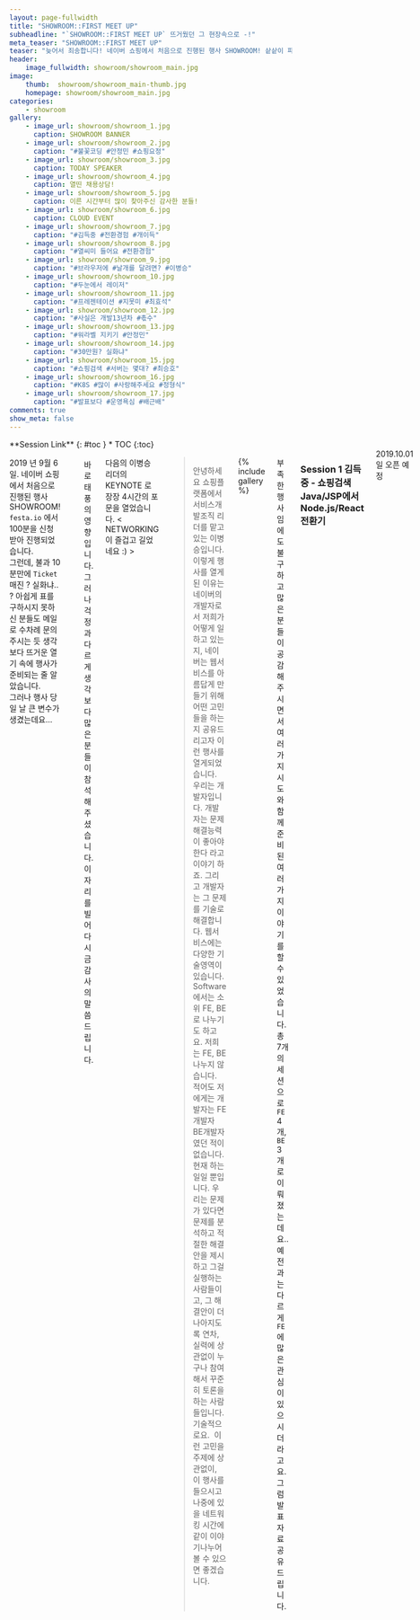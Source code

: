 ```yaml
---
layout: page-fullwidth
title: "SHOWROOM::FIRST MEET UP"
subheadline: "`SHOWROOM::FIRST MEET UP` 뜨거웠던 그 현장속으로 -!"
meta_teaser: "SHOWROOM::FIRST MEET UP"
teaser: "늦어서 죄송합니다! 네이버 쇼핑에서 처음으로 진행된 행사 SHOWROOM! 샅샅이 파헤쳐드립니다."
header:
    image_fullwidth: showroom/showroom_main.jpg
image:
    thumb:  showroom/showroom_main-thumb.jpg
    homepage: showroom/showroom_main.jpg
categories:
    - showroom
gallery:
    - image_url: showroom/showroom_1.jpg
      caption: SHOWROOM BANNER
    - image_url: showroom/showroom_2.jpg
      caption: "#불꽃코딩 #안정민 #쇼핑요정"
    - image_url: showroom/showroom_3.jpg
      caption: TODAY SPEAKER
    - image_url: showroom/showroom_4.jpg
      caption: 열띤 채용상담!
    - image_url: showroom/showroom_5.jpg
      caption: 이른 시간부터 많이 찾아주신 감사한 분들!
    - image_url: showroom/showroom_6.jpg
      caption: CLOUD EVENT
    - image_url: showroom/showroom_7.jpg
      caption: "#김득중 #전환경험 #개이득" 
    - image_url: showroom/showroom_8.jpg
      caption: "#열씨미 들어요 #전환경험"
    - image_url: showroom/showroom_9.jpg
      caption: "#브라우저에 #날개를 달려면? #이병승" 
    - image_url: showroom/showroom_10.jpg
      caption: "#두눈에서 레이저"
    - image_url: showroom/showroom_11.jpg
      caption: "#프레젠테이션 #지못미 #최효석"
    - image_url: showroom/showroom_12.jpg
      caption: "#사실은 개발13년차 #촋수" 
    - image_url: showroom/showroom_13.jpg
      caption: "#워라벨 지키기 #안정민"
    - image_url: showroom/showroom_14.jpg
      caption: "#30만원? 실화냐" 
    - image_url: showroom/showroom_15.jpg
      caption: "#쇼핑검색 #서버는 몇대? #최승호"
    - image_url: showroom/showroom_16.jpg
      caption: "#K8S #많이 #사랑해주세요 #정형식"
    - image_url: showroom/showroom_17.jpg
      caption: "#발표보다 #운영욕심 #배근배"   
comments: true
show_meta: false
---
```

<!--more-->

<div class="row">
<div class="medium-4 medium-push-8 columns" markdown="1">
<div class="panel radius" markdown="1">
**Session Link**
{: #toc }
*  TOC
{:toc}
</div>
</div><!-- /.medium-4.columns -->

<div class="medium-8 medium-pull-4 columns" markdown="1">

2019 년 9월 6일. 네이버 쇼핑에서 처음으로 진행된 행사 SHOWROOM! <br/>
`festa.io` 에서 100분을 신청 받아 진행되었습니다. <br/>
그런데, 불과 10분만에 `Ticket` 매진 ? 실화냐.. ?
아쉽게 표를 구하시지 못하신 분들도 메일로 수차례 문의 주시는 듯 생각보다 뜨거운 열기 속에 행사가 준비되는 줄 알았습니다. <br/> 
그러나 행사 당일 날 큰 변수가 생겼는데요...  <br/>

<div class="row">
    <div class="large-6  columns">
        <img src="{{ site.urlimg }}/showroom/article-1.jpg" alt="">
    </div><!-- /.medium-4.columns -->
</div>

<br/> 
바로 태풍의 영향입니다. <br/>
그러나 걱정과 다르게 생각보다 많은 분들이 참석해주셨습니다. <br/> 
이 자리를 빌어 다시금 감사의 말씀드립니다. <br/>  

다음의 이병승 리더의 KEYNOTE 로 장장 4시간의 포문을 열었습니다. < NETWORKING 이 즐겁고 길었네요 :) > 

>안녕하세요 쇼핑플랫폼에서 서비스개발조직 리더를 맡고 있는 이병승입니다.
 이렇게 행사를 열게 된 이유는 네이버의 개발자로서 저희가 어떻게 일 하고 있는지,
 네이버는 웹서비스를 아름답게 만들기 위해 어떤 고민들을 하는지 공유드리고자 이런 행사를 열게되었습니다. 
 우리는 개발자입니다.
 개발자는 문제해결능력이 좋아야한다 라고 이야기 하죠.
 그리고 개발자는 그 문제를 기술로 해결합니다.
 웹서비스에는 다양한 기술영역이 있습니다. Software 에서는 소위 FE, BE로 나누기도 하고요.
 저희는 FE, BE 나누지 않습니다.
 적어도 저에게는 개발자는 FE개발자 BE개발자였던 적이 없습니다. 현재 하는 일일 뿐입니다.
 우리는 문제가 있다면 문제를 분석하고 적절한 해결 안을 제시하고 그걸 실행하는 사람들이고,
 그 해결안이 더 나아지도록 연차, 실력에 상관없이 누구나 참여해서 꾸준히 토론을 하는 사람들입니다. 기술적으로요.
  이런 고민을 주제에 상관없이, 이 행사를 들으시고 나중에 있을 네트워킹 시간에 같이 이야기나누어볼 수 있으면 좋겠습니다.
  
{% include gallery %}

부족한 행사임에도 불구하고 많은 분들이 공감해주시면서 여러가지 시도와 함께 준비된 여러가지 이야기를 할 수 있었습니다. <br/>
총 7개의 세션으로 `FE` 4개, `BE` 3개 로 이뤄졌는데요.. <br/>
예전과는 다르게 `FE` 에 많은 관심이 있으시더라고요. 그럼 발표 자료 공유드립니다. 

### <span class="label_shopping">Session 1</span> 김득중 - 쇼핑검색 Java/JSP에서 Node.js/React 전환기
<div>
    2019.10.01 일 오픈 예정 
</div>

### <span class="label_shopping">Session 2</span> 이병승 - 브라우저 날개를 달자
<div>
    <iframe src="//www.slideshare.net/slideshow/embed_code/key/CJScKvvl88IhDF" width="595" height="485" frameborder="0" marginwidth="0" marginheight="0" scrolling="no" style="border:1px solid #CCC; border-width:1px; margin-bottom:5px; max-width: 100%;" allowfullscreen> </iframe> <div style="margin-bottom:5px"> <strong> <a href="//www.slideshare.net/ShoppingNAVER/ss-177572010" title="브라우저에 날개를 달자" target="_blank">브라우저에 날개를 달자</a> </strong> from <strong><a href="https://www.slideshare.net/ShoppingNAVER" target="_blank">NAVER SHOPPING</a></strong> </div>
</div>

### <span class="label_shopping">Session 3</span> 안정민 - UI 모듈화로 워라밸 지키기 
<div>
    <iframe src="//www.slideshare.net/slideshow/embed_code/key/sgy1BDpEXgcuQl" width="595" height="485" frameborder="0" marginwidth="0" marginheight="0" scrolling="no" style="border:1px solid #CCC; border-width:1px; margin-bottom:5px; max-width: 100%;" allowfullscreen> </iframe> <div style="margin-bottom:5px"> <strong> <a href="//www.slideshare.net/ShoppingNAVER/ui-177578078" title="UI 모듈화로 워라밸 지키기" target="_blank">UI 모듈화로 워라밸 지키기</a> </strong> from <strong><a href="https://www.slideshare.net/ShoppingNAVER" target="_blank">NAVER SHOPPING</a></strong> </div>
</div>

### <span class="label_shopping">Session 4</span> 최효석 - React Hooks 마법. 그리고 깔끔한 사용기
<div>
    <iframe src="//www.slideshare.net/slideshow/embed_code/key/Bn0gYtOKzDutp7" width="595" height="485" frameborder="0" marginwidth="0" marginheight="0" scrolling="no" style="border:1px solid #CCC; border-width:1px; margin-bottom:5px; max-width: 100%;" allowfullscreen> </iframe> <div style="margin-bottom:5px"> <strong> <a href="//www.slideshare.net/ShoppingNAVER/react-hooks-177289990" title="React Hooks 마법. 그리고 깔끔한 사용기" target="_blank">React Hooks 마법. 그리고 깔끔한 사용기</a> </strong> from <strong><a href="https://www.slideshare.net/ShoppingNAVER" target="_blank">NAVER SHOPPING</a></strong> </div>
</div>

### <span class="label_shopping">Session 5</span> 배근배 - block()은 신중하게
<div>
    <iframe src="//www.slideshare.net/slideshow/embed_code/key/qqWQwO6D2LIMHC" width="595" height="485" frameborder="0" marginwidth="0" marginheight="0" scrolling="no" style="border:1px solid #CCC; border-width:1px; margin-bottom:5px; max-width: 100%;" allowfullscreen> </iframe> <div style="margin-bottom:5px"> <strong> <a href="//www.slideshare.net/ShoppingNAVER/block-177289398" title=".block() 은 신중하게" target="_blank">.block() 은 신중하게</a> </strong> from <strong><a href="https://www.slideshare.net/ShoppingNAVER" target="_blank">NAVER SHOPPING</a></strong> </div>
</div>

### <span class="label_shopping">Session 6</span> 최승호 - IaC를 어쭙잖게 맛본 썰?! Ctrl + c/v vs Ansible
<div>
    <iframe src="//www.slideshare.net/slideshow/embed_code/key/BuFZOM0aAwHtY" width="595" height="485" frameborder="0" marginwidth="0" marginheight="0" scrolling="no" style="border:1px solid #CCC; border-width:1px; margin-bottom:5px; max-width: 100%;" allowfullscreen> </iframe> <div style="margin-bottom:5px"> <strong> <a href="//www.slideshare.net/ShoppingNAVER/iac-ctrl-cv-vs-ansible-177579401" title="IaC를 어쭙잖게 맛본 썰?! Ctrl + c/v vs Ansible" target="_blank">IaC를 어쭙잖게 맛본 썰?! Ctrl + c/v vs Ansible</a> </strong> from <strong><a href="https://www.slideshare.net/ShoppingNAVER" target="_blank">NAVER SHOPPING</a></strong> </div>
</div>

### <span class="label_shopping">Session 7</span> 정형식 - k8s위에 Node.js 앱 하나를 올리면서 고민한 것들
<div>
    <iframe src="//www.slideshare.net/slideshow/embed_code/key/1LU2HJ6zuKLc37" width="595" height="485" frameborder="0" marginwidth="0" marginheight="0" scrolling="no" style="border:1px solid #CCC; border-width:1px; margin-bottom:5px; max-width: 100%;" allowfullscreen> </iframe> <div style="margin-bottom:5px"> <strong> <a href="//www.slideshare.net/ShoppingNAVER/nodejs-k8s" title="NODE.js 앱 하나를 k8s에 올리면서 고민한 것들" target="_blank">NODE.js 앱 하나를 k8s에 올리면서 고민한 것들</a> </strong> from <strong><a href="https://www.slideshare.net/ShoppingNAVER" target="_blank">NAVER SHOPPING</a></strong> </div>
</div>


<br/>
<br/>
짧고 굵었던 불타는 금요일! 여러분 어떠셨나요? <br/>
다음에도 또 좋은 기회로 만났으면 합니다 :)
